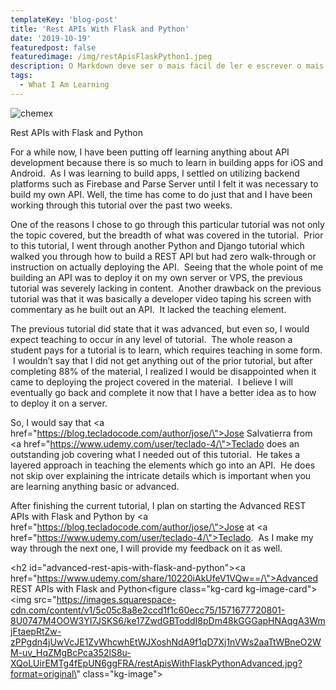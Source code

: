 ```yaml
---
templateKey: 'blog-post'
title: 'Rest APIs With Flask and Python'
date: '2019-10-19'
featuredpost: false
featuredimage: /img/restApisFlaskPython1.jpeg
description: O Markdown deve ser o mais fácil de ler e escrever o mais possível.
tags:
  - What I Am Learning
---
```


![chemex](/img/chemex.jpg)

Rest APIs with Flask and Python</a></h2><p>For a while now, I have been putting off learning anything about API development because there is so much to learn in building apps for iOS and Android.  As I was learning to build apps, I settled on utilizing backend platforms such as Firebase and Parse Server until I felt it was necessary to build my own API. Well, the time has come to do just that and I have been working through this tutorial over the past two weeks.</p><p>One of the reasons I chose to go through this particular tutorial was not only the topic covered, but the breadth of what was covered in the tutorial.  Prior to this tutorial, I went through another Python and Django tutorial which walked you through how to build a REST API but had zero walk-through or instruction on actually deploying the API.  Seeing that the whole point of me building an API was to deploy it on my own server or VPS, the previous tutorial was severely lacking in content.  Another drawback on the previous tutorial was that it was basically a developer video taping his screen with commentary as he built out an API.  It lacked the teaching element.</p><p>The previous tutorial did state that it was advanced, but even so, I would expect teaching to occur in any level of tutorial.  The whole reason a student pays for a tutorial is to learn, which requires teaching in some form.  I wouldn’t say that I did not get anything out of the prior tutorial, but after completing 88% of the material, I realized I would be disappointed when it came to deploying the project covered in the material.  I believe I will eventually go back and complete it now that I have a better idea as to how to deploy it on a server.</p><p>So, I would say that <a href=\"https://blog.tecladocode.com/author/jose/\">Jose Salvatierra </a>from <a href=\"https://www.udemy.com/user/teclado-4/\">Teclado</a> does an outstanding job covering what I needed out of this tutorial.  He takes a layered approach in teaching the elements which go into an API.  He does not skip over explaining the intricate details which is important when you are learning anything basic or advanced.</p><p>After finishing the current tutorial, I plan on starting the Advanced REST APIs with Flask and Python by <a href=\"https://blog.tecladocode.com/author/jose/\">Jose</a> at <a href=\"https://www.udemy.com/user/teclado-4/\">Teclado</a>.  As I make my way through the next one, I will provide my feedback on it as well.</p><h2 id=\"advanced-rest-apis-with-flask-and-python\"><a href=\"https://www.udemy.com/share/10220iAkUfeV1VQw==/\">Advanced REST APIs with Flask and Python</a></h2><figure class=\"kg-card kg-image-card\"><img src=\"https://images.squarespace-cdn.com/content/v1/5c05c8a8e2ccd1f1c60ecc75/1571677720801-8U0747M4OOW3YI7JSKS6/ke17ZwdGBToddI8pDm48kGGGapHNAqgA3WmjFtaepRtZw-zPPgdn4jUwVcJE1ZvWhcwhEtWJXoshNdA9f1qD7Xj1nVWs2aaTtWBneO2WM-uv_HqZMgBcPca352lS8u-XQoLUirEMTg4fEpUN6ggFRA/restApisWithFlaskPythonAdvanced.jpg?format=original\" class=\"kg-image\">

